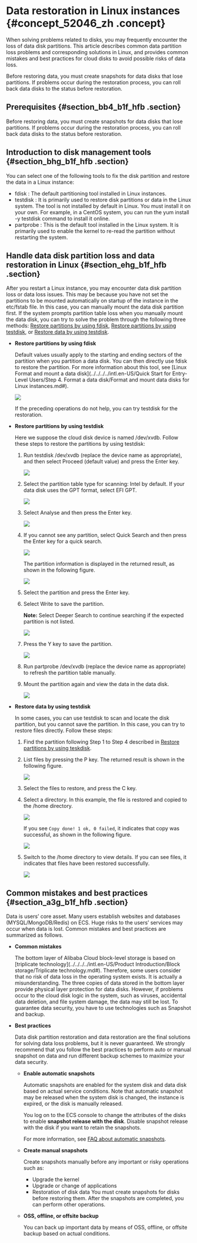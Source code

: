 # Data restoration in Linux instances {#concept_52046_zh .concept}

When solving problems related to disks, you may frequently encounter the loss of data disk partitions. This article describes common data partition loss problems and corresponding solutions in Linux, and provides common mistakes and best practices for cloud disks to avoid possible risks of data loss.

Before restoring data, you must create snapshots for data disks that lose partitions. If problems occur during the restoration process, you can roll back data disks to the status before restoration.

## Prerequisites {#section_bb4_b1f_hfb .section}

Before restoring data, you must create snapshots for data disks that lose partitions. If problems occur during the restoration process, you can roll back data disks to the status before restoration.

## Introduction to disk management tools {#section_bhg_b1f_hfb .section}

You can select one of the following tools to fix the disk partition and restore the data in a Linux instance:

-   fdisk : The default partitioning tool installed in Linux instances.
-   testdisk : It is primarily used to restore disk partitions or data in the Linux system. The tool is not installed by default in Linux. You must install it on your own. For example, in a CentOS system, you can run the yum install -y testdisk command to install it online.
-   partprobe : This is the default tool installed in the Linux system. It is primarily used to enable the kernel to re-read the partition without restarting the system.

## Handle data disk partition loss and data restoration in Linux {#section_ehg_b1f_hfb .section}

After you restart a Linux instance, you may encounter data disk partition loss or data loss issues. This may be because you have not set the partitions to be mounted automatically on startup of the instance in the etc/fstab file. In this case, you can manually mount the data disk partition first. If the system prompts partition table loss when you manually mount the data disk, you can try to solve the problem through the following three methods: [Restore partitions by using fdisk](#ul_fzg_m1f_hfb), [Restore partitions by using testdisk](#ol_jnv_4bf_hfb), or [Restore data by using testdisk](#ol_ugr_vgf_hfb).

-   **Restore partitions by using fdisk**

    Default values usually apply to the starting and ending sectors of the partition when you partition a data disk. You can then directly use fdisk to restore the partition. For more information about this tool, see [Linux Format and mount a data disk](../../../../intl.en-US/Quick Start for Entry-Level Users/Step 4. Format a data disk/Format and mount data disks for Linux instances.md#).

    ![](images/13051_en-US_source.png)

    If the preceding operations do not help, you can try testdisk for the restoration.

-   **Restore partitions by using testdisk**

    Here we suppose the cloud disk device is named /dev/xvdb. Follow these steps to restore the partitions by using testdisk:

    1.  Run testdisk /dev/xvdb \(replace the device name as appropriate\), and then select Proceed \(default value\) and press the Enter key.

        ![](images/13052_en-US_source.png)

    2.  Select the partition table type for scanning: Intel by default. If your data disk uses the GPT format, select EFI GPT.

        ![](images/13053_en-US_source.png)

    3.  Select Analyse and then press the Enter key.

        ![](images/13054_en-US_source.png)

    4.  If you cannot see any partition, select Quick Search and then press the Enter key for a quick search.

        ![](images/13055_en-US_source.png)

        The partition information is displayed in the returned result, as shown in the following figure.

        ![](images/13056_en-US_source.png)

    5.  Select the partition and press the Enter key.
    6.  Select Write to save the partition.

        **Note:** Select Deeper Search to continue searching if the expected partition is not listed.

        ![](images/13057_en-US_source.png)

    7.  Press the Y key to save the partition.

        ![](images/13058_en-US_source.png)

    8.  Run partprobe /dev/xvdb \(replace the device name as appropriate\) to refresh the partition table manually.
    9.  Mount the partition again and view the data in the data disk.

        ![](images/13059_en-US_source.png)

-   **Restore data by using testdisk**

    In some cases, you can use testdisk to scan and locate the disk partition, but you cannot save the partition. In this case, you can try to restore files directly. Follow these steps:

    1.  Find the partition following Step 1 to Step 4 described in [Restore partitions by using teskdisk](#ol_jnv_4bf_hfb).
    2.  List files by pressing the P key. The returned result is shown in the following figure.

        ![](images/13060_en-US_source.png)

    3.  Select the files to restore, and press the C key.
    4.  Select a directory. In this example, the file is restored and copied to the /home directory.

        ![](images/13061_en-US_source.png)

        If you see `Copy done! 1 ok, 0 failed`, it indicates that copy was successful, as shown in the following figure.

        ![](images/13062_en-US_source.png)

    5.  Switch to the /home directory to view details. If you can see files, it indicates that files have been restored successfully.

        ![](images/13063_en-US_source.png)


## Common mistakes and best practices {#section_a3g_b1f_hfb .section}

Data is users’ core asset. Many users establish websites and databases \(MYSQL/MongoDB/Redis\) on ECS. Huge risks to the users’ services may occur when data is lost. Common mistakes and best practices are summarized as follows.

-   **Common mistakes**

    The bottom layer of Alibaba Cloud block-level storage is based on [triplicate technology](../../../../intl.en-US/Product Introduction/Block storage/Triplicate technology.md#). Therefore, some users consider that no risk of data loss in the operating system exists. It is actually a misunderstanding. The three copies of data stored in the bottom layer provide physical layer protection for data disks. However, if problems occur to the cloud disk logic in the system, such as viruses, accidental data deletion, and file system damage, the data may still be lost. To guarantee data security, you have to use technologies such as Snapshot and backup.

-   **Best practices**

    Data disk partition restoration and data restoration are the final solutions for solving data loss problems, but it is never guaranteed. We strongly recommend that you follow the best practices to perform auto or manual snapshot on data and run different backup schemes to maximize your data security.

    -   **Enable automatic snapshots**

        Automatic snapshots are enabled for the system disk and data disk based on actual service conditions. Note that automatic snapshot may be released when the system disk is changed, the instance is expired, or the disk is manually released.

        You log on to the ECS console to change the attributes of the disks to enable **snapshot release with the disk**. Disable snapshot release with the disk if you want to retain the snapshots.

        For more information, see [FAQ about automatic snapshots](https://www.alibabacloud.com/help/faq-detail/40552.htm).

    -   **Create manual snapshots**

        Create snapshots manually before any important or risky operations such as:

        -   Upgrade the kernel
        -   Upgrade or change of applications
        -   Restoration of disk data
        You must create snapshots for disks before restoring them. After the snapshots are completed, you can perform other operations.

    -   **OSS, offline, or offsite backup**

        You can back up important data by means of OSS, offline, or offsite backup based on actual conditions.


